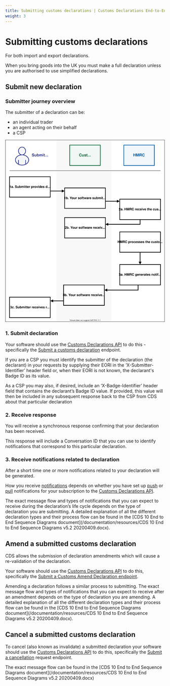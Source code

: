 ```yaml
---
title: Submitting customs declarations | Customs Declarations End-to-End Service Guide
weight: 3
---
```


# Submitting customs declarations

For both import and export declarations.

When you bring goods into the UK you must make a full declaration unless you are authorised to use simplified declarations.


## Submit new declaration

### Submitter journey overview
The submitter of a declaration can be:

- an individual trader
- an agent acting on their behalf
- a CSP

<img src="resources/Submit-a-customs-declaration.svg"/>

### 1. Submit declaration
Your software should use the [Customs Declarations API](/api-documentation/docs/api/service/customs-declarations) to do this - specifically the [Submit a customs declaration](/api-documentation/docs/api/service/customs-declarations/1.0#_submit-a-customs-declaration_post_accordion) endpoint.

If you are a CSP you must identify the submitter of the declaration (the declarant) in your requests by supplying their EORI in the ‘X-Submitter-Identifier’ header field or, when their EORI is not known, the declarant's Badge ID as its value.

As a CSP you may also, if desired, include an ‘X-Badge-Identifier’ header field that contains the declarant’s Badge ID value. If provided, this value will then be included in any subsequent response back to the CSP from CDS about that particular declaration


### 2. Receive response
You will receive a synchronous response confirming that your declaration has been received.

This response will include a Conversation ID that you can use to identify notifications that correspond to this particular declaration.


### 3. Receive notifications related to declaration
After a short time one or more notifications related to your declaration will be generated.

How you receive [notifications](/documentation/notifications.html) depends on whether you have set up [push](/documentation/notifications.html#push-notifications) or [pull](/documentation/notifications.html#pull-notifications) notifications for your subscription to the [Customs Declarations API](/api-documentation/docs/api/service/customs-declarations).

The exact message flow and types of notifications that you can expect to receive during the declaration’s life cycle depends on the type of declaration you are submitting. A detailed explanation of all the different declaration types and their process flow can be found in the [CDS 10 End to End Sequence Diagrams document](/documentation/resources/CDS 10 End to End Sequence Diagrams v5.2 20200409.docx).


## Amend a submitted customs declaration

CDS allows the submission of declaration amendments which will cause a re-validation of the declaration. 

Your software should use the [Customs Declarations API](/api-documentation/docs/api/service/customs-declarations) to do this, specifically the [Submit a Customs Amend Declaration endpoint](/api-documentation/docs/api/service/customs-declarations#_submit-a-customs-amend-declaration_post_accordion).

Amending a declaration follows a similar process to submitting. The exact message flow and types of notifications that you can expect to receive after an amendment depends on the type of declaration you are amending. A detailed explanation of all the different declaration types and their process flow can be found in the [CDS 10 End to End Sequence Diagrams document](/documentation/resources/CDS 10 End to End Sequence Diagrams v5.2 20200409.docx).


## Cancel a submitted customs declaration

To cancel (also known as invalidate) a submitted declaration your software should use the [Customs Declarations API](/api-documentation/docs/api/service/customs-declarations) to do this, specifically the [Submit a cancellation](/documentation/submitting-customs-declarations.html#cancel-a-submitted-customs-declaration) request endpoint.

The exact message flow can be found in the [CDS 10 End to End Sequence Diagrams document](/documentation/resources/CDS 10 End to End Sequence Diagrams v5.2 20200409.docx)